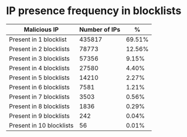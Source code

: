 # IP presence frequency in blocklists
| Malicious IP | Number of IPs | % |
|----|----|----|
| Present in 1 blocklist | 435817 | 69.51% |
| Present in 2 blocklists | 78773 | 12.56% |
| Present in 3 blocklists | 57356 | 9.15% |
| Present in 4 blocklists | 27580 | 4.40% |
| Present in 5 blocklists | 14210 | 2.27% |
| Present in 6 blocklists | 7581 | 1.21% |
| Present in 7 blocklists | 3503 | 0.56% |
| Present in 8 blocklists | 1836 | 0.29% |
| Present in 9 blocklists | 242 | 0.04% |
| Present in 10 blocklists | 56 | 0.01% |
